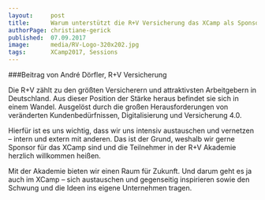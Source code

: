```yaml
---
layout:     post
title:      Warum unterstützt die R+V Versicherung das XCamp als Sponsor?
authorPage: christiane-gerick
published:  07.09.2017
image:      media/RV-Logo-320x202.jpg
tags:       XCamp2017, Sessions
---
```


###Beitrag von André Dörfler, R+V Versicherung

Die R+V zählt zu den größten Versicherern und attraktivsten Arbeitgebern in Deutschland. Aus dieser Position der Stärke 
heraus befindet sie sich in einem Wandel. Ausgelöst durch die großen Herausforderungen von veränderten Kundenbedürfnissen, 
Digitalisierung und Versicherung 4.0.

Hierfür ist es uns wichtig, dass wir uns intensiv austauschen und vernetzen – intern und extern mit anderen. Das ist der 
Grund, weshalb wir gerne Sponsor für das XCamp sind und die Teilnehmer in der R+V Akademie herzlich willkommen heißen.

Mit der Akademie bieten wir einen Raum für Zukunft. Und darum geht es ja auch im XCamp – sich austauschen und gegenseitig 
inspirieren sowie den Schwung und die Ideen ins eigene Unternehmen tragen.

